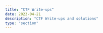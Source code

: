 ```yaml
---
title: "CTF Write-ups"
date: 2023-04-21
description: "CTF Write-ups and solutions"
type: "section"
---
```

